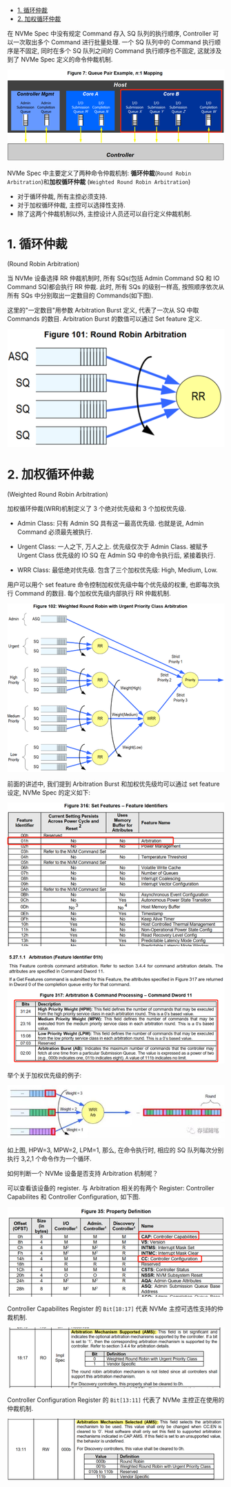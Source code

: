 
<!-- @import "[TOC]" {cmd="toc" depthFrom=1 depthTo=6 orderedList=false} -->

<!-- code_chunk_output -->

- [1. 循环仲裁](#1-循环仲裁)
- [2. 加权循环仲裁](#2-加权循环仲裁)

<!-- /code_chunk_output -->

在 NVMe Spec 中没有规定 Command 存入 SQ 队列的执行顺序,  Controller 可以一次取出多个 Command 进行批量处理. 一个 SQ 队列中的 Command 执行顺序是不固定, 同时在多个 SQ 队列之间的 Command 执行顺序也不固定, 这就涉及到了 NVMe Spec 定义的命令仲裁机制.

![2023-03-24-11-41-14.png](./images/2023-03-24-11-41-14.png)

NVMe Spec 中主要定义了两种命令仲裁机制: **循环仲裁**(`Round Robin Arbitration`)和**加权循环仲裁**
(`Weighted Round Robin Arbitration`)

* 对于循环仲裁, 所有主控必须支持.
* 对于加权循环仲裁, 主控可以选择性支持.
* 除了这两个仲裁机制以外, 主控设计人员还可以自行定义仲裁机制.

# 1. 循环仲裁

(Round Robin Arbitration)

当 NVMe 设备选择 RR 仲裁机制时, 所有 SQs(包括 Admin Command SQ 和 IO Command SQ)都会执行 RR 仲裁. 此时, 所有 SQs 的级别一样高, 按照顺序依次从所有 SQs 中分别取出一定数目的 Commands(如下图).

这里的"一定数目"用参数 Arbitration Burst 定义, 代表了一次从 SQ 中取 Commands 的数目. Arbitration Burst 的数值可以通过 Set feature 定义.

![2023-03-24-11-45-07.png](./images/2023-03-24-11-45-07.png)

# 2. 加权循环仲裁

(Weighted Round Robin Arbitration)

加权循环仲裁(WRR)机制定义了 3 个绝对优先级和 3 个加权优先级.

* Admin Class: 只有 Admin SQ 具有这一最高优先级. 也就是说,  Admin Command 必须最先被执行.

* Urgent Class: 一人之下, 万人之上. 优先级仅次于 Admin Class. 被赋予 Urgent Class 优先级的 IO SQ 在 Admin SQ 中的命令执行后, 紧接着执行.

* WRR Class: 最低绝对优先级. 包含了三个加权优先级:  High,  Medium,  Low.

用户可以用个 set feature 命令控制加权优先级中每个优先级的权重, 也即每次执行 Command 的数目. 每个加权优先级内部执行 RR 仲裁机制.

![2023-03-24-11-51-26.png](./images/2023-03-24-11-51-26.png)

前面的讲述中, 我们提到 Arbitration Burst 和加权优先级均可以通过 set feature 设定, NVMe Spec 的定义如下:

![2023-03-24-11-55-06.png](./images/2023-03-24-11-55-06.png)

![2023-03-24-11-59-27.png](./images/2023-03-24-11-59-27.png)

举个关于加权优先级的例子:

![2023-03-24-12-04-39.png](./images/2023-03-24-12-04-39.png)

如上图,  HPW=3, MPW=2, LPM=1, 那么, 在命令执行时, 相应的 SQ 队列每次分别执行 3,2,1 个命令作为一个循环.

如何判断一个 NVMe 设备是否支持 Arbitration 机制呢？

可以查看该设备的 register. 与 Arbitration 相关的有两个 Register: Controller Capabilites 和 Controller Configuration, 如下图.

![2023-03-24-12-11-26.png](./images/2023-03-24-12-11-26.png)

Controller Capabilites Register 的 `Bit[18:17]` 代表 NVMe 主控可选性支持的仲裁机制.

![2023-03-24-12-13-20.png](./images/2023-03-24-12-13-20.png)

Controller Configuration Register 的 `Bit[13:11]` 代表了 NVMe 主控正在使用的仲裁机制.

![2023-03-24-12-14-14.png](./images/2023-03-24-12-14-14.png)

